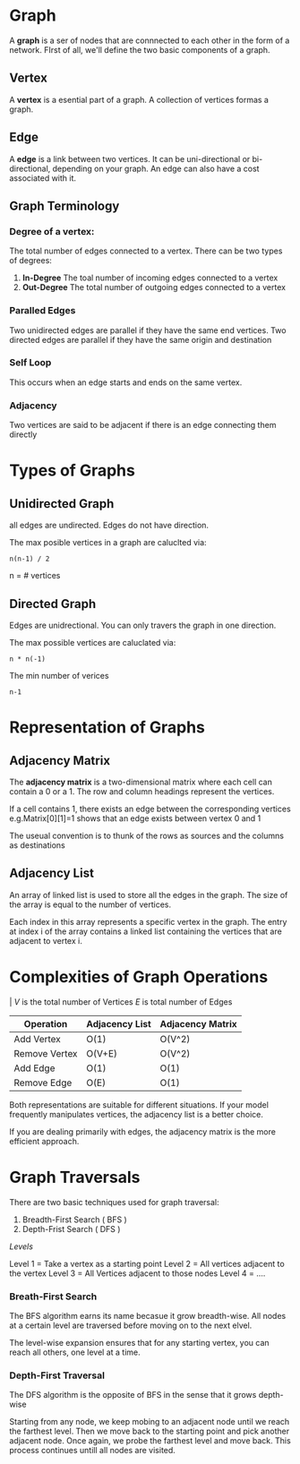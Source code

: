 # Graph

A **graph** is a ser of nodes that are connnected to each other in the form of a network. FIrst of all, we'll define the two basic components of a graph.

## Vertex

A **vertex** is a esential part of a graph. A collection of vertices formas a graph.

## Edge

A **edge** is a link between two vertices. It can be uni-directional or bi-directional, depending on your graph. An edge can also have a cost associated with it.

## Graph Terminology

### Degree of a vertex:

The total number of edges connected to a vertex. There can be two types of degrees:

1. **In-Degree** The toal number of incoming edges connected to a vertex
2. **Out-Degree** The total number of outgoing edges connected to a vertex

### Paralled Edges

Two unidirected edges are parallel if they have the same end vertices.
Two directed edges are parallel if they have the same origin and destination

### Self Loop

This occurs when an edge starts and ends on the same vertex.

### Adjacency

Two vertices are said to be adjacent if there is an edge connecting them directly

# Types of Graphs

## Unidirected Graph

all edges are undirected. Edges do not have direction.

The max posible vertices in a graph are caluclted via:

```
n(n-1) / 2
```

n = # vertices

## Directed Graph

Edges are unidrectional. You can only travers the graph in one direction.

The max possible vertices are caluclated via:

```
n * n(-1)
```

The min number of verices

```
n-1
```

# Representation of Graphs

## Adjacency Matrix

The **adjacency matrix** is a two-dimensional matrix where each cell can contain a 0 or a 1.​ The row and column headings represent the vertices.

If a cell contains 1, there exists an edge between the corresponding vertices e.g.Matrix[0][1]=1 shows that an edge exists between vertex 0 and 1

The useual convention is to thunk of the rows as sources and the columns as destinations

## Adjacency List

An array of linked list is used to store all the edges in the graph. The size of the array is equal to the number of vertices.

Each index in this array represents a specific vertex in the graph. The entry at index i of the array contains a linked list containing the vertices that are adjacent to vertex i.

# Complexities of Graph Operations

| _V_ is the total number of Vertices _E_ is total number of Edges

| Operation     | Adjacency List | Adjacency Matrix |
| ------------- | -------------- | ---------------- |
| Add Vertex    | O(1)           | O(V^2)           |
| Remove Vertex | O(V+E)         | O(V^2)           |
| Add Edge      | O(1)           | O(1)             |
| Remove Edge   | O(E)           | O(1)             |

Both representations are suitable for different situations. If your model frequently manipulates vertices, the adjacency list is a better choice.

If you are dealing primarily with edges, the adjacency matrix is the more efficient approach.

# Graph Traversals

There are two basic techniques used for graph traversal:

1. Breadth-First Search ( BFS )
1. Depth-Frist Search ( DFS )

_Levels_

Level 1 = Take a vertex as a starting point
Level 2 = All vertices adjacent to the vertex
Level 3 = All Vertices adjacent to those nodes
Level 4 = ....

### Breath-First Search

The BFS algorithm earns its name becasue it grow breadth-wise. All nodes at a certain level are traversed before moving on to the next elvel.

The level-wise expansion ensures that for any starting vertex, you can reach all others, one level at a time.

### Depth-First Traversal

The DFS algorithm is the opposite of BFS in the sense that it grows depth-wise

Starting from any node, we keep mobing to an adjacent node until we reach the farthest level. Then we move back to the starting point and pick another adjacent node. Once again, we probe the farthest level and move back. This process continues untill all nodes are visited.
